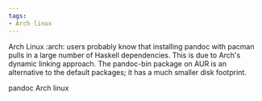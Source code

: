```yaml
---
tags:
- Arch linux
---
```


Arch Linux :arch: users probably know that installing pandoc with pacman
pulls in a large number of Haskell dependencies. This is due to Arch's
dynamic linking approach. The pandoc-bin package on AUR is an
alternative to the default packages; it has a much smaller disk
footprint.

pandoc Arch linux
